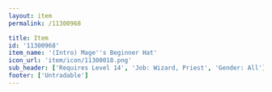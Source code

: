 ```yaml
---
layout: item
permalink: /11300968

title: Item
id: '11300968'
item_name: '(Intro) Mage''s Beginner Hat'
icon_url: 'item/icon/11300018.png'
sub_header: ['Requires Level 14', 'Job: Wizard, Priest', 'Gender: All']
footer: ['Untradable']
---
```

